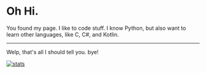 # Oh Hi.

You found my page. I like to code stuff. I know Python, but also want to learn other languages, like C, C#, and Kotlin.

___

Welp, that's all I should tell you. bye!

[![stats](https://github-readme-stats.vercel.app/api?username=Mottlprograms)](https://github.com/anuraghazra/github-readme-stats)
